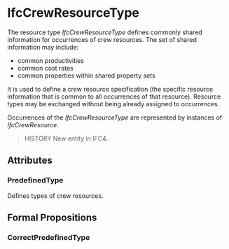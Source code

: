 # IfcCrewResourceType

The resource type _IfcCrewResourceType_ defines commonly shared information for occurrences of crew resources. The set of shared information may include:

* common productivities
* common cost rates
* common properties within shared property sets
<!-- end of definition -->
It is used to define a crew resource specification (the specific resource information that is common to all occurrences of that resource). Resource types may be exchanged without being already assigned to occurrences.

Occurrences of the _IfcCrewResourceType_ are represented by instances of _IfcCrewResource_.

> HISTORY  New entity in IFC4.

## Attributes

### PredefinedType
Defines types of crew resources.

## Formal Propositions

### CorrectPredefinedType

